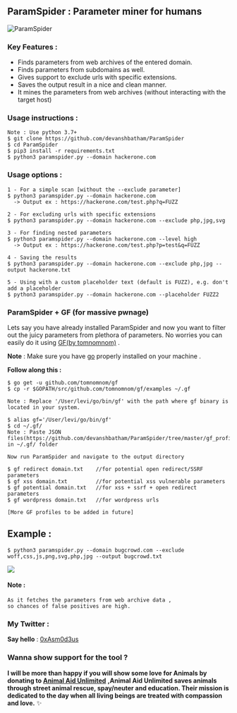 
  ## ParamSpider : Parameter miner for humans
  
  ![ParamSpider](https://raw.githubusercontent.com/devanshbatham/ParamSpider/master/static/banner.PNG)
  ### Key Features : 
  

 - Finds parameters from web archives of the entered domain.
 - Finds parameters from subdomains as well.
 - Gives support to exclude urls with specific extensions.
 - Saves the output result in a nice and clean manner.
 - It mines the parameters from web archives (without interacting with the target host)
 

### Usage instructions :
```
Note : Use python 3.7+
$ git clone https://github.com/devanshbatham/ParamSpider
$ cd ParamSpider 
$ pip3 install -r requirements.txt
$ python3 paramspider.py --domain hackerone.com
```

### Usage options :
```
1 - For a simple scan [without the --exclude parameter]
$ python3 paramspider.py --domain hackerone.com
  -> Output ex : https://hackerone.com/test.php?q=FUZZ

2 - For excluding urls with specific extensions
$ python3 paramspider.py --domain hackerone.com --exclude php,jpg,svg

3 - For finding nested parameters
$ python3 paramspider.py --domain hackerone.com --level high
  -> Output ex : https://hackerone.com/test.php?p=test&q=FUZZ

4 - Saving the results 
$ python3 paramspider.py --domain hackerone.com --exclude php,jpg --output hackerone.txt

5 - Using with a custom placeholder text (default is FUZZ), e.g. don't add a placeholder
$ python3 paramspider.py --domain hackerone.com --placeholder FUZZ2
```
### ParamSpider + GF  (for massive pwnage)

Lets say you have already installed ParamSpider and now you want to filter out the juicy parameters from plethora of  parameters. No worries you can easily do it using [GF(by tomnomnom)](https://github.com/tomnomnom/gf) .

**Note** : Make sure you have [go](https://golang.org/doc/install) properly installed on your machine .

**Follow along this :** 
```
$ go get -u github.com/tomnomnom/gf
$ cp -r $GOPATH/src/github.com/tomnomnom/gf/examples ~/.gf

Note : Replace '/User/levi/go/bin/gf' with the path where gf binary is located in your system.

$ alias gf='/User/levi/go/bin/gf'
$ cd ~/.gf/
Note : Paste JSON files(https://github.com/devanshbatham/ParamSpider/tree/master/gf_profiles)  in ~/.gf/ folder

Now run ParamSpider and navigate to the output directory

$ gf redirect domain.txt    //for potential open redirect/SSRF parameters
$ gf xss domain.txt         //for potential xss vulnerable parameters
$ gf potential domain.txt   //for xss + ssrf + open redirect parameters
$ gf wordpress domain.txt   //for wordpress urls

[More GF profiles to be added in future]

```

 ## Example : 
```
$ python3 paramspider.py --domain bugcrowd.com --exclude woff,css,js,png,svg,php,jpg --output bugcrowd.txt

```

![](https://raw.githubusercontent.com/devanshbatham/ParamSpider/master/static/example.PNG)

#### Note : 
```
As it fetches the parameters from web archive data ,
so chances of false positives are high.
```

### My Twitter :

**Say hello** : [0xAsm0d3us](https://twitter.com/0xAsm0d3us)

### Wanna show support for the tool ?

**I will be more than happy if you will show some love for Animals by donating to [Animal Aid Unlimited](https://animalaidunlimited.org/)** **,Animal Aid Unlimited saves animals through street animal rescue, spay/neuter and education. Their mission is dedicated to the day when all living beings are treated with compassion and love.** ✨
